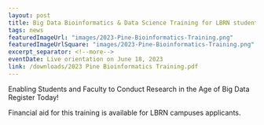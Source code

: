 ```yaml
---
layout: post
title: Big Data Bioinformatics & Data Science Training for LBRN students
tags: news
featuredImageUrl: "images/2023-Pine-Bioinformatics-Training.png"
featuredImageUrlSquare: "images/2023-Pine-Bioinformatics-Training.png"
excerpt_separator: <!--more-->
eventDate: Live orientation on June 18, 2023
link: /downloads/2023 Pine Bioinformatics Training.pdf
---
```

Enabling Students and Faculty to Conduct Research in the Age of Big Data
Register Today! 

Financial aid for this training is available for LBRN campuses applicants.